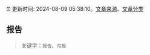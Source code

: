 :alarm_clock: 更新时间: 2024-08-09 05:38:10。[文章来源](/README.md)、[文章分类](/TAGS.md)

## 报告


> 关键字：`报告`、`月报`



